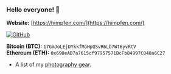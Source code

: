 ### Hello everyone! 👋

**Website:** [https://himpfen.com/](https://himpfen.com/)

[![GitHub](https://static.buyacoffee.net/badges/buyacoffee-flat.svg)](https://buyacoffee.net/brandon)

**Bitcoin (BTC):** `17GmJoLEjDYkkfMoHpQSvR6Lb7Wt6yvRtV` <br />
**Ethereum (ETH):** `0x690eAD7a7615cf97957571BcFb84997C048a6C27`

* A list of my [photography gear](https://bhpv.tiny.us/gear).

